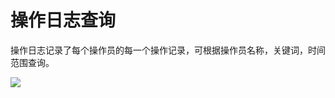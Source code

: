 # 操作日志查询

操作日志记录了每个操作员的每一个操作记录，可根据操作员名称，关键词，时间范围查询。

![](http://qnstatic.toughcloud.net/FrJhRjmu-xNkgd7f60rBUbMYzh_p)